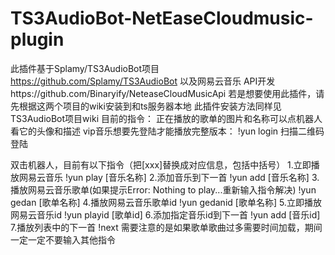 # TS3AudioBot-NetEaseCloudmusic-plugin
此插件基于Splamy/TS3AudioBot项目 https://github.com/Splamy/TS3AudioBot 
以及网易云音乐 API开发https://github.com/Binaryify/NeteaseCloudMusicApi
若是想要使用此插件，请先根据这两个项目的wiki安装到和ts服务器本地
此插件安装方法同样见TS3AudioBot项目wiki
目前的指令：
正在播放的歌单的图片和名称可以点机器人看它的头像和描述
vip音乐想要先登陆才能播放完整版本：
!yun login
扫描二维码登陆

双击机器人，目前有以下指令（把[xxx]替换成对应信息，包括中括号）
1.立即播放网易云音乐
!yun play [音乐名称]
2.添加音乐到下一首
!yun add [音乐名称]
3.播放网易云音乐歌单(如果提示Error: Nothing to play...重新输入指令解决)
!yun gedan [歌单名称]
4.播放网易云音乐歌单id
!yun gedanid [歌单名称]
5.立即播放网易云音乐id
!yun playid [歌单id]
6.添加指定音乐id到下一首
!yun add [音乐id]
7.播放列表中的下一首
!next
需要注意的是如果歌单歌曲过多需要时间加载，期间一定一定不要输入其他指令
